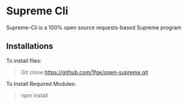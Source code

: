 # Supreme Cli

Supreme-Cli is a 100% open source requests-based Supreme program

## Installations

To install files:

> Git clone https://github.com/1fge/open-supreme.git

To Install Required Modules:

> npm install
